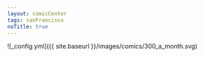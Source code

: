 ```yaml
---
layout: comicCenter
tags: sanFrancisco
noTitle: true
---
```


![_config.yml]({{ site.baseurl }}/images/comics/300_a_month.svg)
